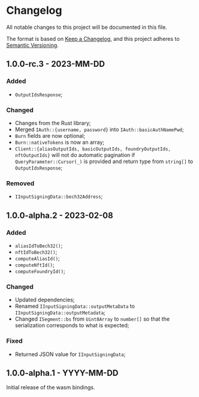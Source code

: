 # Changelog

All notable changes to this project will be documented in this file.

The format is based on [Keep a Changelog](https://keepachangelog.com/en/1.0.0/),
and this project adheres to [Semantic Versioning](https://semver.org/spec/v2.0.0.html).

<!-- ## Unreleased - YYYY-MM-DD

### Added

### Changed

### Deprecated

### Removed

### Fixed

### Security -->

## 1.0.0-rc.3 - 2023-MM-DD

### Added

- `OutputIdsResponse`;

### Changed

- Changes from the Rust library;
- Merged `IAuth::{username, password}` into `IAuth::basicAuthNamePwd`;
- `Burn` fields are now optional;
- `Burn::nativeTokens` is now an array;
- `Client::{aliasOutputIds, basicOutputIds, foundryOutputIds, nftOutputIds}` will not do automatic pagination if `QueryParameter::Cursor(_)` is provided and return type from `string[]` to `OutputIdsResponse`;

### Removed

- `IInputSigningData::bech32Address`;

## 1.0.0-alpha.2 - 2023-02-08

### Added

- `aliasIdToBech32()`;
- `nftIdToBech32()`;
- `computeAliasId()`;
- `computeNftId()`;
- `computeFoundryId()`;

### Changed

- Updated dependencies;
- Renamed `IInputSigningData::outputMetaData` to `IInputSigningData::outputMetadata`;
- Changed `ISegment::bs` from `Uint8Array` to `number[]` so that the serialization corresponds to what is expected;

### Fixed

- Returned JSON value for `IInputSigningData`;

## 1.0.0-alpha.1 - YYYY-MM-DD

Initial release of the wasm bindings.